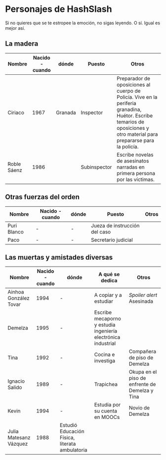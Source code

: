 Personajes de HashSlash
===========

Si no quieres que se te estropee la emoción, no sigas leyendo. O
sí. Igual es mejor así.

La madera
----------------

Nombre | Nacido - cuando | dónde |  Puesto | Otros
--- |--- |--- |--- | ---
Ciriaco | 1967 | Granada | Inspector | Preparador de oposiciones al cuerpo de Policía. Vive en la periferia granadina, Huétor. Escribe temarios de oposiciones y otro material para prepararse para la policía. 
Roble Sáenz | 1986 | | Subinspector | Escribe novelas de asesinatos narradas en primera persona por las víctimas.

Otras fuerzas del orden
---

Nombre | Nacido - cuando | dónde |  Puesto | Otros
--- |--- |--- |--- | ---
Puri Blanco | - | - | Jueza de instrucción del caso | 
Paco | - | - | Secretario judicial

Las muertas y amistades diversas
---

Nombre | Nacido - cuando | dónde |  A qué se dedica | Otros
--- |--- |--- |--- | ---
Ainhoa González Tovar| 1994 |  - | A copiar y a estudiar | *Spoiler alert*  Asesinada
Demelza | 1995 | - | Escribe mecaporno y estudia ingeniería electrónica industrial | 
Tina | 1992 | - | Cocina e investiga | Compañera de piso de Demelza
Ignacio Salido | 1989 | -  | Trapichea | Okupa en el piso de enfrente de Demelza y Tina
Kevin | 1994 |  - |  Estudia por su cuenta en MOOCs | Novio de Demelza
Julia Matesanz Vázquez | 1988 | Estudió Educación Física, literata ambulatoria |  
